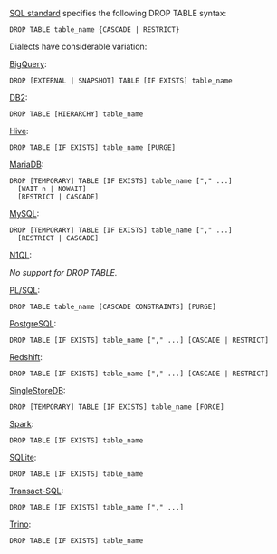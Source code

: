 [SQL standard][] specifies the following DROP TABLE syntax:

    DROP TABLE table_name {CASCADE | RESTRICT}

Dialects have considerable variation:

[BigQuery][]:

    DROP [EXTERNAL | SNAPSHOT] TABLE [IF EXISTS] table_name

[DB2][]:

    DROP TABLE [HIERARCHY] table_name

[Hive][]:

    DROP TABLE [IF EXISTS] table_name [PURGE]

[MariaDB][]:

    DROP [TEMPORARY] TABLE [IF EXISTS] table_name ["," ...]
      [WAIT n | NOWAIT]
      [RESTRICT | CASCADE]

[MySQL][]:

    DROP [TEMPORARY] TABLE [IF EXISTS] table_name ["," ...]
      [RESTRICT | CASCADE]

[N1QL][]:

_No support for DROP TABLE._

[PL/SQL][]:

    DROP TABLE table_name [CASCADE CONSTRAINTS] [PURGE]

[PostgreSQL][]:

    DROP TABLE [IF EXISTS] table_name ["," ...] [CASCADE | RESTRICT]

[Redshift][]:

    DROP TABLE [IF EXISTS] table_name ["," ...] [CASCADE | RESTRICT]

[SingleStoreDB][]:

    DROP [TEMPORARY] TABLE [IF EXISTS] table_name [FORCE]

[Spark][]:

    DROP TABLE [IF EXISTS] table_name

[SQLite][]:

    DROP TABLE [IF EXISTS] table_name

[Transact-SQL][]:

    DROP TABLE [IF EXISTS] table_name ["," ...]

[Trino][]:

    DROP TABLE [IF EXISTS] table_name

[sql standard]: https://jakewheat.github.io/sql-overview/sql-2008-foundation-grammar.html#_11_21_drop_table_statement
[bigquery]: https://cloud.google.com/bigquery/docs/reference/standard-sql/data-definition-language#drop_table_statement
[db2]: https://www.ibm.com/docs/en/db2/9.7?topic=statements-drop
[hive]: https://cwiki.apache.org/confluence/display/Hive/LanguageManual+DDL#LanguageManualDDL-DropTable
[mariadb]: https://mariadb.com/kb/en/drop-table/
[mysql]: https://dev.mysql.com/doc/refman/8.0/en/drop-table.html
[n1ql]: https://docs.oracle.com/en/database/oracle/oracle-database/19/sqlrf/DROP-TABLE.html
[pl/sql]: https://docs.oracle.com/en/database/oracle/oracle-database/19/sqlrf/CREATE-TABLE.html
[postgresql]: https://www.postgresql.org/docs/current/sql-droptable.html
[redshift]: https://docs.aws.amazon.com/redshift/latest/dg/r_DROP_TABLE.html
[singlestoredb]: https://docs.singlestore.com/managed-service/en/reference/sql-reference/data-definition-language-ddl/drop-table.html
[spark]: https://spark.apache.org/docs/latest/sql-ref-syntax-ddl-drop-table.html
[sqlite]: https://www.sqlite.org/lang_droptable.html
[transact-sql]: https://docs.microsoft.com/en-us/sql/t-sql/statements/drop-table-transact-sql?view=sql-server-ver15
[trino]: https://trino.io/docs/current/sql/drop-table.html
